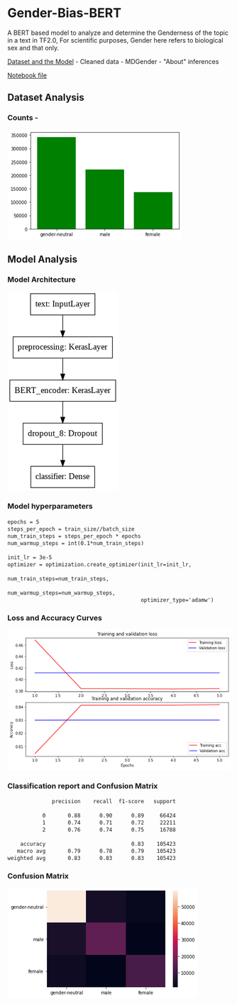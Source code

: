 # Gender-Bias-BERT
A BERT based model to analyze and determine the Genderness of the topic in a text in TF2.0, For scientific purposes, Gender here refers to biological sex and that only.

[Dataset and the Model](https://drive.google.com/drive/folders/1on2PAbMhS8E3EKGMhxyWUUj3s1YFRNj7?usp=sharing)  - Cleaned data - MDGender - "About" inferences 

[Notebook file](https://github.com/baasitsharief/Gender-Bias-BERT/blob/main/Gender_Analysis_Text_TF.ipynb)

## Dataset Analysis

### Counts -
![counts](counts.png)

## Model Analysis

### Model Architecture

![modelarch](model.png)

### Model hyperparameters

```
epochs = 5
steps_per_epoch = train_size//batch_size
num_train_steps = steps_per_epoch * epochs
num_warmup_steps = int(0.1*num_train_steps)

init_lr = 3e-5
optimizer = optimization.create_optimizer(init_lr=init_lr,
                                          num_train_steps=num_train_steps,
                                          num_warmup_steps=num_warmup_steps,
                                          optimizer_type='adamw')
```

### Loss and Accuracy Curves
![curves](curves.png)

### Classification report and Confusion Matrix

```
              precision    recall  f1-score   support

           0       0.88      0.90      0.89     66424
           1       0.74      0.71      0.72     22211
           2       0.76      0.74      0.75     16788

    accuracy                           0.83    105423
   macro avg       0.79      0.78      0.79    105423
weighted avg       0.83      0.83      0.83    105423
```

### Confusion Matrix

![cm](confusion.png)
